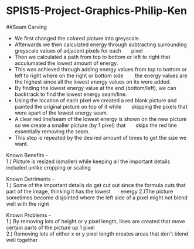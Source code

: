 # SPIS15-Project-Graphics-Philip-Ken


##Seam Carving

* We first changed the colored picture into greyscale.  
* Afterwards we then calculated energy through subtracting surrounding greyscale values of adjacent pixels for each &nbsp;&nbsp;&nbsp;&nbsp;&nbsp;&nbsp;pixel
* Then we calculated a path from top to bottom or left to right that acculumated the lowest amount of energy.
* This was achieved through adding energy values from top to bottom or left to right where on the right or bottom side &nbsp;&nbsp;&nbsp;&nbsp;&nbsp;&nbsp; the energy values are the highest since all the lowest energy values on its were added.   
* By finding the lowest energy value at the end (bottom/left), we can backtrack to find the lowest energy seam/line.  
* Using the location of each pixel we created a red blank picture and painted the original picture on top of it while &nbsp;&nbsp;&nbsp;&nbsp;&nbsp;&nbsp;skipping the pixels that were apart of the lowest energy seam.  
* A clear red line/seam of the lowest energy is shown on the new picture so we create a smaller picture (by 1 pixel) that &nbsp;&nbsp;&nbsp;&nbsp;&nbsp;&nbsp;skips the red line essentially removing the seam. 
* This step is repeated by the desired amount of times to get the size we want.  

Known Benefits -  
1.) Picture is resized (smaller) while keeping all the important details included unlike cropping or scaling

Known Detriments -  
1.) Some of the important details do get cut out since the formula cuts that part of the image, thinking it has the lowest &nbsp;&nbsp;&nbsp;&nbsp;&nbsp;&nbsp;energy
2.)The picture sometimes become disjointed where the left side of a pixel might not blend well with the right

Known Problems -  
1.) By removing lots of height or y pixel length, lines are created that move certain parts of the picture up 1 pixel  
2.) Removing lots of either x or y pixel length creates areas that don't blend well together

